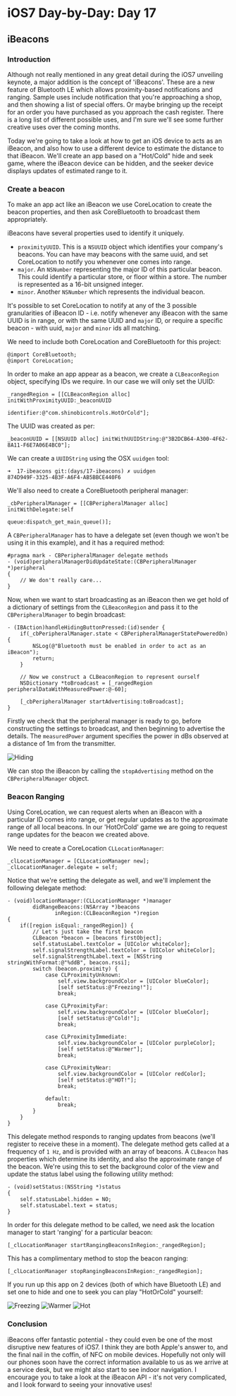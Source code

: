 # iOS7 Day-by-Day: Day 17
## iBeacons


### Introduction

Although not really mentioned in any great detail during the iOS7 unveiling
keynote, a major addition is the concept of 'iBeacons'. These are a new feature
of Bluetooth LE which allows proximity-based notifications and ranging. Sample
uses include notification that you're approaching a shop, and then showing a list
of special offers. Or maybe bringing up the receipt for an order you have purchased
as you approach the cash register. There is a long list of different possible uses,
and I'm sure we'll see some further creative uses over the coming months.

Today we're going to take a look at how to get an iOS device to acts as an
iBeacon, and also how to use a different device to estimate the distance to that
iBeacon. We'll create an app based on a "Hot/Cold" hide and seek game, where the
iBeacon device can be hidden, and the seeker device displays updates of estimated
range to it.


### Create a beacon

To make an app act like an iBeacon we use CoreLocation to create the beacon
properties, and then ask CoreBluetooth to broadcast them appropriately.

iBeacons have several properties used to identify it uniquely.

- `proximityUUID`. This is a `NSUUID` object which identifies your company's
beacons. You can have may beacons with the same uuid, and set CoreLocation to
notify you whenever one comes into range.
- `major`. An `NSNumber` representing the major ID of this particular beacon.
This could identify a particular store, or floor within a store. The number is
represented as a 16-bit unsigned integer.
- `minor`. Another `NSNumber` which represents the individual beacon.

It's possible to set CoreLocation to notify at any of the 3 possible granularities
of iBeacon ID - i.e. notify whenever any iBeacon with the same UUID is in range,
or with the same UUID and `major` ID, or require a specific beacon - with uuid,
`major` and `minor` ids all matching.

We need to include both CoreLocation and CoreBluetooth for this project:

    @import CoreBluetooth;
    @import CoreLocation;

In order to make an app appear as a beacon, we create a `CLBeaconRegion` object,
specifying IDs we require. In our case we will only set the UUID:

    _rangedRegion = [[CLBeaconRegion alloc] initWithProximityUUID:_beaconUUID
                                                       identifier:@"com.shinobicontrols.HotOrCold"];

The UUID was created as per:

    _beaconUUID = [[NSUUID alloc] initWithUUIDString:@"3B2DCB64-A300-4F62-8A11-F6E7A06E4BC0"];

We can create a `UUIDString` using the OSX `uuidgen` tool:

    ➜  17-ibeacons git:(days/17-ibeacons) ✗ uuidgen
    874D949F-3325-4B3F-A6F4-AB5BBCE440F6

We'll also need to create a CoreBluetooth peripheral manager:

    _cbPeripheralManager = [[CBPeripheralManager alloc] initWithDelegate:self
                                                                   queue:dispatch_get_main_queue()];

A `CBPeripheralManager` has to have a delegate set (even though we won't be using
it in this example), and it has a required method:

    #pragma mark - CBPeripheralManager delegate methods
    - (void)peripheralManagerDidUpdateState:(CBPeripheralManager *)peripheral
    {
        // We don't really care...
    }

Now, when we want to start broadcasting as an iBeacon then we get hold of a
dictionary of settings from the `CLBeaconRegion` and pass it to the
`CBPeripheralManager` to begin broadcast:

    - (IBAction)handleHidingButtonPressed:(id)sender {
        if(_cbPeripheralManager.state < CBPeripheralManagerStatePoweredOn) {
            NSLog(@"Bluetooth must be enabled in order to act as an iBeacon");
            return;
        }
        
        // Now we construct a CLBeaconRegion to represent ourself
        NSDictionary *toBroadcast = [_rangedRegion peripheralDataWithMeasuredPower:@-60];
        
        [_cbPeripheralManager startAdvertising:toBroadcast];
    }

Firstly we check that the peripheral manager is ready to go, before constructing
the settings to broadcast, and then beginning to advertise the details. The
`measuredPower` argument specifies the power in dBs observed at a distance of 1m
from the transmitter.

![Hiding](img/ibeacons-hiding.png)

We can stop the iBeacon by calling the `stopAdvertising` method on the
`CBPeripheralManager` object.


### Beacon Ranging

Using CoreLocation, we can request alerts when an iBeacon with a particular ID
comes into range, or get regular updates as to the approximate range of all
local beacons. In our 'HotOrCold' game we are going to request range updates
for the beacon we created above.

We need to create a CoreLocation `CLLocationManager`:

    _clLocationManager = [CLLocationManager new];
    _clLocationManager.delegate = self;

Notice that we're setting the delegate as well, and we'll implement the following
delegate method:

    - (void)locationManager:(CLLocationManager *)manager
            didRangeBeacons:(NSArray *)beacons
                   inRegion:(CLBeaconRegion *)region
    {
        if([region isEqual:_rangedRegion]) {
            // Let's just take the first beacon
            CLBeacon *beacon = [beacons firstObject];
            self.statusLabel.textColor = [UIColor whiteColor];
            self.signalStrengthLabel.textColor = [UIColor whiteColor];
            self.signalStrengthLabel.text = [NSString stringWithFormat:@"%ddB", beacon.rssi];
            switch (beacon.proximity) {
                case CLProximityUnknown:
                    self.view.backgroundColor = [UIColor blueColor];
                    [self setStatus:@"Freezing!"];
                    break;
                    
                case CLProximityFar:
                    self.view.backgroundColor = [UIColor blueColor];
                    [self setStatus:@"Cold!"];
                    break;
                    
                case CLProximityImmediate:
                    self.view.backgroundColor = [UIColor purpleColor];
                    [self setStatus:@"Warmer"];
                    break;
                    
                case CLProximityNear:
                    self.view.backgroundColor = [UIColor redColor];
                    [self setStatus:@"HOT!"];
                    break;
                    
                default:
                    break;
            }
        }
    }

This delegate method responds to ranging updates from beacons (we'll register
to receive these in a moment). The delegate method gets called at a frequency of
`1 Hz`, and is provided with an array of beacons. A `CLBeacon` has properties
which determine its identity, and also the approximate range of the beacon. We're
using this to set the background color of the view and update the status label
using the following utility method:

    - (void)setStatus:(NSString *)status
    {
        self.statusLabel.hidden = NO;
        self.statusLabel.text = status;
    }

In order for this delegate method to be called, we need ask the location manager
to start 'ranging' for a particular beacon:

    [_clLocationManager startRangingBeaconsInRegion:_rangedRegion];

This has a complimentary method to stop the beacon ranging: 

    [_clLocationManager stopRangingBeaconsInRegion:_rangedRegion];

If you run up this app on 2 devices (both of which have Bluetooth LE) and set
one to hide and one to seek you can play "HotOrCold" yourself:

![Freezing](img/ibeacons-freezing.png)
![Warmer](img/ibeacons-warmer.png)
![Hot](img/ibeacons-hot.png)

### Conclusion

iBeacons offer fantastic potential - they could even be one of the most disruptive
new features of iOS7. I think they are both Apple's answer to, and the final nail
in the coffin, of NFC on mobile devices. Hopefully not only will our phones soon
have the correct information available to us as we arrive at a service desk, but
we might also start to see indoor navigation. I encourage you to take a look at
the iBeacon API - it's not very complicated, and I look forward to seeing your
innovative uses!


